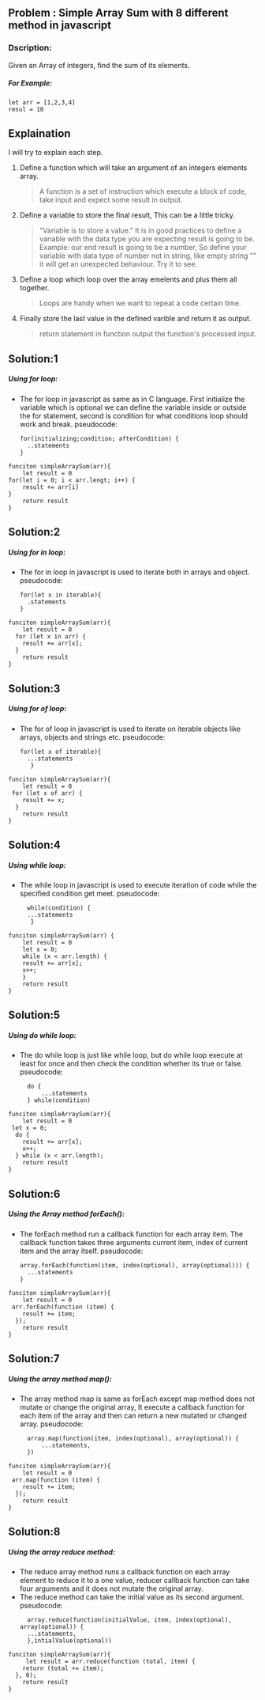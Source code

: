 ## Problem : Simple Array Sum with 8 different method in javascript

### Dscription:

Given an Array of integers, find the sum of its elements.

##### For Example:

```
let arr = [1,2,3,4]
resul = 10
```

## Explaination

I will try to explain each step.

1. Define a function which will take an argument of an integers elements array.

   > A function is a set of instruction which execute a block of code, take input and expect some result in output.

2. Define a variable to store the final result, This can be a little tricky.
   > "Variable is to store a value."
   > It is in good practices to define a variable with the data type you are expecting result is going to be. Example: our end result is going to be a number, So define your variable with data type of number not in string, like empty string "" it will get an unexpected behaviour.
   > Try it to see.
3. Define a loop which loop over the array emelents and plus them all together.
   > Loops are handy when we want to repeat a code certain time.
4. Finally store the last value in the defined varible and return it as output.
   > return statement in function output the function's processed input.

## Solution:1

##### Using for loop:

- The for loop in javascript as same as in C language. First initialize the variable which is optional we can define the variable inside or outside the for statement, second is condition for what conditions loop should work and break.
  pseudocode:
  ```
  for(initializing;condition; afterCondition) {
    ..statements
  }
  ```

```
funciton simpleArraySum(arr){
    let result = 0
for(let i = 0; i < arr.lengt; i++) {
    result += arr[i]
}
    return result
}
```

## Solution:2

##### Using for in loop:

- The for in loop in javascript is used to iterate both in arrays and object.
  pseudocode:
  ```
  for(let x in iterable){
    .statements
  }
  ```

```
funciton simpleArraySum(arr){
    let result = 0
  for (let x in arr) {
    result += arr[x];
  }
    return result
}
```

## Solution:3

##### Using for of loop:

- The for of loop in javascript is used to iterate on iterable objects like arrays, objects and strings etc.
  pseudocode:
  ```
  for(let x of iterable){
    ...statements
     }
  ```

```
funciton simpleArraySum(arr){
    let result = 0
 for (let x of arr) {
    result += x;
  }
    return result
}
```

## Solution:4

##### Using while loop:

- The while loop in javascript is used to execute iteration of code while the specified condition get meet.
  pseudocode:
  ```
    while(condition) {
    ...statements
     }
  ```

```
funciton simpleArraySum(arr) {
    let result = 0
    let x = 0;
    while (x < arr.length) {
    result += arr[x];
    x++;
    }
    return result
}
```

## Solution:5

##### Using do while loop:

- The do while loop is just like while loop, but do while loop execute at least for once and then check the condition whether its true or false.
  pseudocode:
  ```
    do {
        ...statements
    } while(condition)
  ```

```
funciton simpleArraySum(arr){
    let result = 0
 let x = 0;
  do {
    result += arr[x];
    x++;
  } while (x < arr.length);
    return result
}
```

## Solution:6

##### Using the Array method forEach():

- The forEach method run a callback function for each array item. The callback function takes three arguments current item, index of current item and the array itself.
  pseudocode:
  ```
  array.forEach(function(item, index(optional), array(optional))) {
    ...statements
  }
  ```

```
funciton simpleArraySum(arr){
    let result = 0
 arr.forEach(function (item) {
    result += item;
  });
    return result
}
```

## Solution:7

##### Using the array method map():

- The array method map is same as forEach except map method does not mutate or change the original array, It execute a callback function for each item of the array and then can return a new mutated or changed array.
  pseudocode:
  ```
    array.map(function(item, index(optional), array(optional)) {
        ...statements,
    })
  ```

```
funciton simpleArraySum(arr){
    let result = 0
 arr.map(function (item) {
    result += item;
  });
    return result
}
```

## Solution:8

##### Using the array reduce method:

- The reduce array method runs a callback function on each array element to reduce it to a one value, reducer callback function can take four arguments and it does not mutate the original array.
- The reduce method can take the initial value as its second argument.
  pseudocode:
  ```
    array.reduce(function(initialValue, item, index(optional), array(optional)) {
    ...statements,
    },intialValue(optional))
  ```

```
funciton simpleArraySum(arr){
     let result = arr.reduce(function (total, item) {
    return (total += item);
  }, 0);
    return result
}
```
